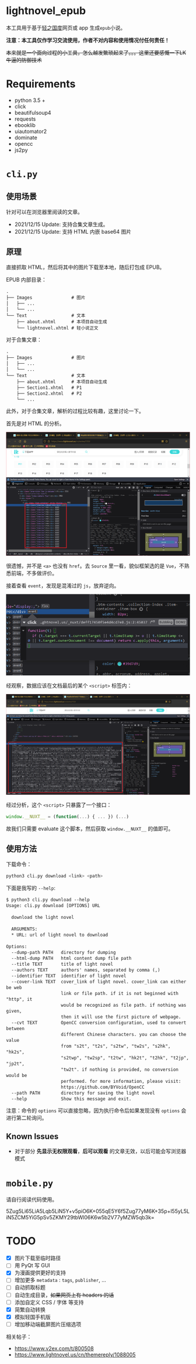 # lightnovel_epub

本工具用于基于[轻之国度](https://lightnovel.us)网页或 app 生成`epub`小说。

**注意：本工具仅作学习交流使用，作者不对内容和使用情况付任何责任！**

~~本来就是一个面向过程的小工具，怎么越发繁琐起来了。。。这里还要感慨一下LK牛逼的防御技术~~

# Requirements

* python 3.5 +
* click
* beautifulsoup4
* requests
* ebooklib
* uiautomator2
* dominate
* opencc
* js2py

# `cli.py`

## 使用场景

针对可以在浏览器里阅读的文章。

* 2021/12/15 Update: 支持合集文章生成。
* 2021/12/15 Update: 支持 HTML 内嵌 base64 图片

## 原理

直接抓取 HTML，然后将其中的图片下载至本地，随后打包成 EPUB。

EPUB 内部目录：

```
.
├── Images               # 图片
│   ├── ...
│   └── ...
└── Text                 # 文本
    ├── about.xhtml      # 本项目自动生成
    └── lightnovel.xhtml # 轻小说正文
```

对于合集文章：

```
.
├── Images               # 图片
│   ├── ...
│   └── ...
└── Text                 # 文本
    ├── about.xhtml      # 本项目自动生成
    ├── Section1.xhtml   # P1
    ├── Section2.xhtml   # P2
    └── ...
```

此外，对于合集文章，解析的过程比较有趣，这里讨论一下。

首先是对 HTML 的分析。

![](./assets/series-inspector.png)

很遗憾，并不是 `<a>` 也没有 `href`。去 `Source` 里一看，貌似框架选的是 `Vue`，不熟悉前端，不多做评价。

接着查看 `event`，发现是混淆过的 `js`，放弃逆向。

![](./assets/series-event.png)

经观察，数据应该在文档最后的某个 `<script>` 标签内：

![](./assets/series-script.png)

经过分析，这个 `<script>` 只暴露了一个接口：

```js
window.__NUXT__ = (function(...) { ... }) (...)
```

故我们只需要 evaluate 这个脚本，然后获取 `window.__NUXT__` 的值即可。

## 使用方法

下载命令：

```bash
python3 cli.py download <link> <path>
```

下面是我写的 `--help`:

```
$ python3 cli.py download --help
Usage: cli.py download [OPTIONS] URL

  download the light novel

  ARGUMENTS:
  * URL: url of light novel to download

Options:
  --dump-path PATH   directory for dumping
  --html-dump PATH   html content dump file path
  --title TEXT       title of light novel
  --authors TEXT     authors' names, separated by comma (,)
  --identifier TEXT  identifier of light novel
  --cover-link TEXT  cover_link of light novel. cover_link can either be web
                     link or file path. if it is not beginned with "http", it
                     would be recognized as file path. if nothing was given,
                     then it will use the first picture of webpage.
  --cvt TEXT         OpenCC conversion configuration, used to convert between
                     different Chinese characters. you can choose the value
                     from "s2t", "t2s", "s2tw", "tw2s", "s2hk", "hk2s",
                     "s2twp", "tw2sp", "t2tw", "hk2t", "t2hk", "t2jp", "jp2t",
                     "tw2t". if nothing is provided, no conversion would be
                     performed. for more information, please visit:
                     https://github.com/BYVoid/OpenCC
  --path PATH        directory for saving the light novel
  --help             Show this message and exit.
```

注意：命令的 `options` 可以直接忽略，因为执行命令后如果发现没有 `options` 会进行第二轮询问。

## Known Issues

* 对于部分 **先显示无权限观看**，**后可以观看** 的文章无效，以后可能会写浏览器模式

# `mobile.py`

请自行阅读代码使用。

5Zug5Li65LiA5Lqb5LiN5Y+v5piO6K+055qE5Y6f5Zug77yM6K+35p+l55yL5LiN5ZCM5YiG5pSv5ZKMY29tbWl06K6w5b2V77yMZW5qb3k=

# TODO

- [x] 图片下载至临时路径
- [ ] 用 PyQt 写 GUI
- [x] 为漫画提供更好的支持
- [ ] 增加更多 `metadata` : `tags`, `publisher`, ...
- [ ] 自动抓取标题
- [ ] 自动生成目录，~~如果网页上有 headers 的话~~
- [ ] 添加自定义 CSS / 字体 等支持
- [x] 简繁自动转换
- [x] 模拟轻国手机版
- [ ] 增加移动端截屏图片压缩选项

相关帖子：
* https://www.v2ex.com/t/800508
* https://www.lightnovel.us/cn/themereply/1088005
